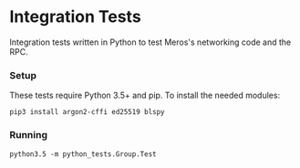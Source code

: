# Integration Tests

Integration tests written in Python to test Meros's networking code and the RPC.

### Setup

These tests require Python 3.5+ and pip. To install the needed modules:
```
pip3 install argon2-cffi ed25519 blspy
```

### Running

```
python3.5 -m python_tests.Group.Test
```
